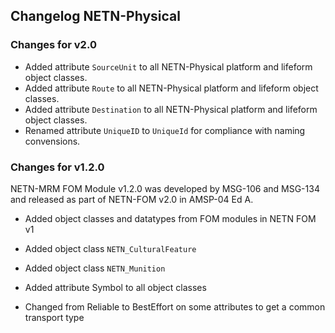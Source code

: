 ## Changelog NETN-Physical

### Changes for v2.0

* Added attribute `SourceUnit` to all NETN-Physical platform and lifeform object classes.
* Added attribute `Route` to all NETN-Physical platform and lifeform object classes.
* Added attribute `Destination` to all NETN-Physical platform and lifeform object classes.
* Renamed attribute `UniqueID` to `UniqueId` for compliance with naming convensions.

### Changes for v1.2.0
NETN-MRM FOM Module v1.2.0 was developed by MSG-106 and MSG-134 and released as part of NETN-FOM v2.0 in AMSP-04 Ed A.

* Added object classes and datatypes from FOM modules in NETN FOM v1
* Added object class `NETN_CulturalFeature`
* Added  object class `NETN_Munition`

* Added attribute Symbol to all object classes
* Changed from Reliable to BestEffort on some attributes to get a common transport type